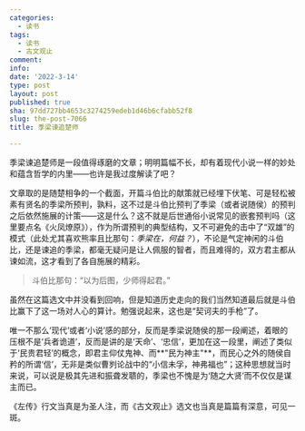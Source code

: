 ```yaml
---
categories:
  - 读书
tags:
  - 读书
  - 古文观止
comment: 
info: 
date: '2022-3-14'
type: post
layout: post
published: true
sha: 97dd727bb4653c3274259edeb1d46b6cfabb52f8
slug: the-post-7066
title: 季梁谏追楚师

---
```

季梁谏追楚师是一段值得琢磨的文章；明明篇幅不长，却有着现代小说一样的妙处和蕴含哲学的内里——也许是我过度解读了吧？

文章取的是随楚相争的一个截面，开篇斗伯比的献策就已经埋下伏笔、可是轻松被素有贤名的季梁所预判，孰料，这不过是斗伯比预判了季梁（或者说随侯）的预判之后依然施展的计策——这是什么？这不就是后世通俗小说常见的嵌套预判吗（这里要点名《火凤燎原》），作为所谓预判的典型结构，又不可避免的击中了“双雄”的模式（此处尤其喜欢熊率且比那句：*季梁在，何益？*），不论是气定神闲的斗伯比，还是谏追的季梁，都毫无疑问是让人佩服的智者，而且难得的，双方君主都从谏如流，这才看到了各自施展的精彩。

> 斗伯比那句：“以为后图，少师得起君。”

虽然在这篇选文中并没看到回响，但是知道历史走向的我们当然知道最后就是斗伯比赢下了这一场对人心的算计。勉强说起来，这也是“契诃夫的手枪”了。

唯一不那么‘现代’或者‘小说’感的部分，反而是季梁说随侯的那一段阐述，着眼的压根不是‘兵者诡道’，反而是讲的是‘天命’、‘忠信’，更加在这一段里，阐述了类似于‘民贵君轻’的概念，即君主仰仗鬼神、而**"民为神主"**，而民心之外的随侯自矜的所谓‘信’，无非是类似曹刿论战中的“小信未孚，神弗福也”；这种思想就当时来说，可以说是极其先进和振聋发聩的，季梁也不愧是为‘随之大贤’而不仅仅是谋主而已。

《左传》行文当真是为圣人注，而《古文观止》选文也当真是篇篇有深意，可见一斑。
